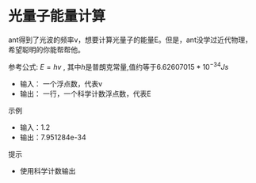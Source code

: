 # 光量子能量计算

ant得到了光波的频率v，想要计算光量子的能量E。但是，ant没学过近代物理，希望聪明的你能帮帮他。

参考公式: $E = hv$ , 其中$h$是普朗克常量,值约等于$6.62607015*10^{-34} Js$

- 输入： 一个浮点数，代表v
- 输出： 一行，一个科学计数浮点数，代表E

示例
- 输入：1.2
- 输出：7.951284e-34

提示
- 使用科学计数输出
